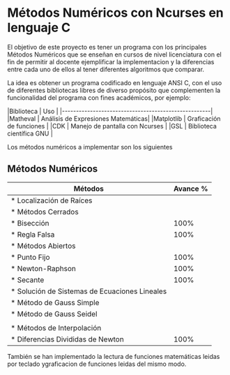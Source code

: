 Métodos Numéricos con Ncurses en lenguaje C
===========================================

El objetivo de este proyecto es tener un programa con los principales Métodos Numéricos que se enseñan en cursos de 
nivel licenciatura con el fin de permitir al docente ejemplificar la implementacion y la diferencias entre cada uno de ellos
al tener diferentes algoritmos que comparar.

La idea es obtener un programa codificado en lenguaje ANSI C, con el uso de diferentes bibliotecas libres de diverso propósito
que complementen la funcionalidad del programa con fines académicos, por ejemplo:

|Biblioteca      |  Uso                               |
|-----------------------------------------------------|
|Matheval        | Análisis de Expresiones Matemáticas|
|Matplotlib      | Graficación de funciones           |
|CDK             | Manejo de pantalla con Ncurses     |
|GSL             | Biblioteca científica GNU          |
                          


Los métodos numéricos a implementar son los siguientes

Métodos Numéricos
-----------------

| Métodos                                      | Avance % |
|----------------------------------------------|----------|
|* Localización de Raíces                      |          |
|  * Métodos Cerrados                          |          |
|    * Bisección                               |   100%   |
|    * Regla Falsa                             |   100%   |
|  * Métodos Abiertos                          |          |
|    * Punto Fijo                              |   100%   |
|    * Newton-Raphson                          |   100%   |
|    * Secante                                 |   100%   |
|* Solución de Sistemas de Ecuaciones Lineales |          |
|  * Método de Gauss Simple                    |          |
|  * Método de Gauss Seidel                    |          |
|                                              |          |
|* Métodos de Interpolación                    |          |
|  * Diferencias Divididas de Newton           |   100%   |


También se han implementado la lectura de funciones matemáticas leidas por teclado ygraficacion de funciones leidas del mismo modo.



